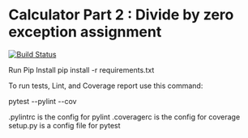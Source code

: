 # Calculator Part 2 : Divide by zero exception assignment
[![Build Status](https://app.travis-ci.com/hrd9/calc2_zeroexception.svg?branch=main)](https://app.travis-ci.com/hrd9/calc2_zeroexception)

Run Pip Install
pip install -r requirements.txt

To run tests, Lint, and Coverage report use this command:

pytest  --pylint --cov

.pylintrc is the config for pylint
.coveragerc is the config for coverage
setup.py is a config file for pytest
